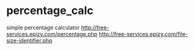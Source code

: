 # percentage_calc
simple percentage calculator 
http://free-services.epizy.com/percentage.php
http://free-services.epizy.com/file-size-identifier.php
